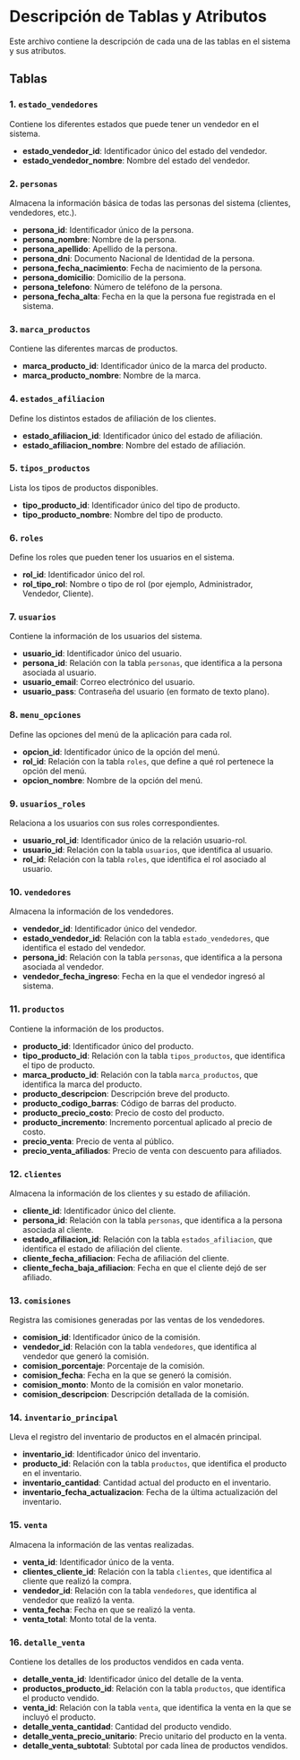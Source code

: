 # Descripción de Tablas y Atributos

Este archivo contiene la descripción de cada una de las tablas en el sistema y sus atributos.

## Tablas

### 1. `estado_vendedores`
Contiene los diferentes estados que puede tener un vendedor en el sistema.
- **estado_vendedor_id**: Identificador único del estado del vendedor.
- **estado_vendedor_nombre**: Nombre del estado del vendedor.

### 2. `personas`
Almacena la información básica de todas las personas del sistema (clientes, vendedores, etc.).
- **persona_id**: Identificador único de la persona.
- **persona_nombre**: Nombre de la persona.
- **persona_apellido**: Apellido de la persona.
- **persona_dni**: Documento Nacional de Identidad de la persona.
- **persona_fecha_nacimiento**: Fecha de nacimiento de la persona.
- **persona_domicilio**: Domicilio de la persona.
- **persona_telefono**: Número de teléfono de la persona.
- **persona_fecha_alta**: Fecha en la que la persona fue registrada en el sistema.

### 3. `marca_productos`
Contiene las diferentes marcas de productos.
- **marca_producto_id**: Identificador único de la marca del producto.
- **marca_producto_nombre**: Nombre de la marca.

### 4. `estados_afiliacion`
Define los distintos estados de afiliación de los clientes.
- **estado_afiliacion_id**: Identificador único del estado de afiliación.
- **estado_afiliacion_nombre**: Nombre del estado de afiliación.

### 5. `tipos_productos`
Lista los tipos de productos disponibles.
- **tipo_producto_id**: Identificador único del tipo de producto.
- **tipo_producto_nombre**: Nombre del tipo de producto.

### 6. `roles`
Define los roles que pueden tener los usuarios en el sistema.
- **rol_id**: Identificador único del rol.
- **rol_tipo_rol**: Nombre o tipo de rol (por ejemplo, Administrador, Vendedor, Cliente).

### 7. `usuarios`
Contiene la información de los usuarios del sistema.
- **usuario_id**: Identificador único del usuario.
- **persona_id**: Relación con la tabla `personas`, que identifica a la persona asociada al usuario.
- **usuario_email**: Correo electrónico del usuario.
- **usuario_pass**: Contraseña del usuario (en formato de texto plano).

### 8. `menu_opciones`
Define las opciones del menú de la aplicación para cada rol.
- **opcion_id**: Identificador único de la opción del menú.
- **rol_id**: Relación con la tabla `roles`, que define a qué rol pertenece la opción del menú.
- **opcion_nombre**: Nombre de la opción del menú.

### 9. `usuarios_roles`
Relaciona a los usuarios con sus roles correspondientes.
- **usuario_rol_id**: Identificador único de la relación usuario-rol.
- **usuario_id**: Relación con la tabla `usuarios`, que identifica al usuario.
- **rol_id**: Relación con la tabla `roles`, que identifica el rol asociado al usuario.

### 10. `vendedores`
Almacena la información de los vendedores.
- **vendedor_id**: Identificador único del vendedor.
- **estado_vendedor_id**: Relación con la tabla `estado_vendedores`, que identifica el estado del vendedor.
- **persona_id**: Relación con la tabla `personas`, que identifica a la persona asociada al vendedor.
- **vendedor_fecha_ingreso**: Fecha en la que el vendedor ingresó al sistema.

### 11. `productos`
Contiene la información de los productos.
- **producto_id**: Identificador único del producto.
- **tipo_producto_id**: Relación con la tabla `tipos_productos`, que identifica el tipo de producto.
- **marca_producto_id**: Relación con la tabla `marca_productos`, que identifica la marca del producto.
- **producto_descripcion**: Descripción breve del producto.
- **producto_codigo_barras**: Código de barras del producto.
- **producto_precio_costo**: Precio de costo del producto.
- **producto_incremento**: Incremento porcentual aplicado al precio de costo.
- **precio_venta**: Precio de venta al público.
- **precio_venta_afiliados**: Precio de venta con descuento para afiliados.

### 12. `clientes`
Almacena la información de los clientes y su estado de afiliación.
- **cliente_id**: Identificador único del cliente.
- **persona_id**: Relación con la tabla `personas`, que identifica a la persona asociada al cliente.
- **estado_afiliacion_id**: Relación con la tabla `estados_afiliacion`, que identifica el estado de afiliación del cliente.
- **cliente_fecha_afiliacion**: Fecha de afiliación del cliente.
- **cliente_fecha_baja_afiliacion**: Fecha en que el cliente dejó de ser afiliado.

### 13. `comisiones`
Registra las comisiones generadas por las ventas de los vendedores.
- **comision_id**: Identificador único de la comisión.
- **vendedor_id**: Relación con la tabla `vendedores`, que identifica al vendedor que generó la comisión.
- **comision_porcentaje**: Porcentaje de la comisión.
- **comision_fecha**: Fecha en la que se generó la comisión.
- **comision_monto**: Monto de la comisión en valor monetario.
- **comision_descripcion**: Descripción detallada de la comisión.

### 14. `inventario_principal`
Lleva el registro del inventario de productos en el almacén principal.
- **inventario_id**: Identificador único del inventario.
- **producto_id**: Relación con la tabla `productos`, que identifica el producto en el inventario.
- **inventario_cantidad**: Cantidad actual del producto en el inventario.
- **inventario_fecha_actualizacion**: Fecha de la última actualización del inventario.

### 15. `venta`
Almacena la información de las ventas realizadas.
- **venta_id**: Identificador único de la venta.
- **clientes_cliente_id**: Relación con la tabla `clientes`, que identifica al cliente que realizó la compra.
- **vendedor_id**: Relación con la tabla `vendedores`, que identifica al vendedor que realizó la venta.
- **venta_fecha**: Fecha en que se realizó la venta.
- **venta_total**: Monto total de la venta.

### 16. `detalle_venta`
Contiene los detalles de los productos vendidos en cada venta.
- **detalle_venta_id**: Identificador único del detalle de la venta.
- **productos_producto_id**: Relación con la tabla `productos`, que identifica el producto vendido.
- **venta_id**: Relación con la tabla `venta`, que identifica la venta en la que se incluyó el producto.
- **detalle_venta_cantidad**: Cantidad del producto vendido.
- **detalle_venta_precio_unitario**: Precio unitario del producto en la venta.
- **detalle_venta_subtotal**: Subtotal por cada línea de productos vendidos.

